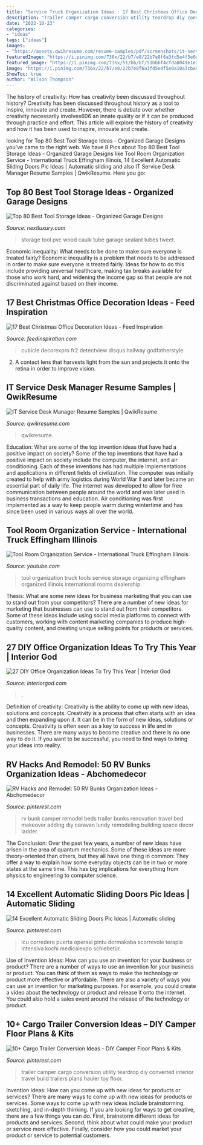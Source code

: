 ```yaml
---
title: "Service Truck Organization Ideas : 17 Best Christmas Office Decoration Ideas"
description: "Trailer camper cargo conversion utility teardrop diy converted interior travel build trailers plans hauler toy floor"
date: "2022-10-23"
categories:
- "ideas"
tags: ["ideas"]
images:
- "https://assets.qwikresume.com/resume-samples/pdf/screenshots/it-service-desk-manager-1583916798-pdf.jpg"
featuredImage: "https://i.pinimg.com/736x/22/b7/e8/22b7e8f6a3fd5e4f5e0a10a3cba9c93f--automatic-sliding-doors-sliding-glass-door.jpg"
featured_image: "https://i.pinimg.com/736x/51/bb/bf/51bbbf4cfda8049e1e22ae67aa5ffed4.jpg"
image: "https://i.pinimg.com/736x/22/b7/e8/22b7e8f6a3fd5e4f5e0a10a3cba9c93f--automatic-sliding-doors-sliding-glass-door.jpg"
ShowToc: true
author: "Wilson Thompson"
---
```



The history of creativity: How has creativity been discussed throughout history?
Creativity has been discussed throughout history as a tool to inspire, innovate and create. However, there is debate over whether creativity necessarily involves606
an innate quality or if it can be produced through practice and effort. This article will explore the history of creativity and how it has been used to inspire, innovate and create.

	

		
looking for Top 80 Best Tool Storage Ideas - Organized Garage Designs you've came to the right web. We have 8 Pics about Top 80 Best Tool Storage Ideas - Organized Garage Designs like Tool Room Organization Service - International Truck Effingham Illinois, 14 Excellent Automatic Sliding Doors Pic Ideas | Automatic sliding and also IT Service Desk Manager Resume Samples | QwikResume. Here you go:
		
    
## Top 80 Best Tool Storage Ideas - Organized Garage Designs

<img loading=lazy src="http://nextluxury.com/wp-content/uploads/sealant-and-caulk-tubes-tool-storage-ideas-made-out-of-pvc-tube-and-wood.jpg" onerror="this.onerror=null;this.src='https://tse1.mm.bing.net/th?id=OIP.h8w6XyUeVnzWGXqny7YukQAAAA&amp;pid=15.1';" alt="Top 80 Best Tool Storage Ideas - Organized Garage Designs">

_Source: nextluxury.com_

>storage tool pvc wood caulk tube garage sealant tubes tweet. 

	

Economic inequality: What needs to be done to make sure everyone is treated fairly?
Economic inequality is a problem that needs to be addressed in order to make sure everyone is treated fairly. Ideas for how to do this include providing universal healthcare, making tax breaks available for those who work hard, and widening the income gap so that people are not discriminated against based on their income.

    
## 17 Best Christmas Office Decoration Ideas - Feed Inspiration

<img loading=lazy src="http://feedinspiration.com/wp-content/uploads/2016/09/Office-Christmas-Pole-Decorating-Ideas.jpg" onerror="this.onerror=null;this.src='https://tse3.mm.bing.net/th?id=OIP.VgSbza6haMhPHjRw9_9AqgHaKY&amp;pid=15.1';" alt="17 Best Christmas Office Decoration Ideas - Feed Inspiration">

_Source: feedinspiration.com_

>cubicle decorexpro fr2 detectview disqus hallway godfatherstyle. 

	

2. A contact lens that harvests light from the sun and projects it onto the retina in order to improve vision.

    
## IT Service Desk Manager Resume Samples | QwikResume

<img loading=lazy src="https://assets.qwikresume.com/resume-samples/pdf/screenshots/it-service-desk-manager-1583916798-pdf.jpg" onerror="this.onerror=null;this.src='https://tse4.mm.bing.net/th?id=OIP.CwCBPgh1_fWQ3-Ce5Q_37QHaKe&amp;pid=15.1';" alt="IT Service Desk Manager Resume Samples | QwikResume">

_Source: qwikresume.com_

>qwikresume. 

	

Education: What are some of the top invention ideas that have had a positive impact on society?
Some of the top inventions that have had a positive impact on society include the computer, the internet, and air conditioning. Each of these inventions has had multiple implementations and applications in different fields of civilization. The computer was initially created to help with army logistics during World War II and later became an essential part of daily life. The internet was developed to allow for free communication between people around the world and was later used in business transactions and education. Air conditioning was first implemented as a way to keep people warm during wintertime and has since been used in various ways all over the world.

    
## Tool Room Organization Service - International Truck Effingham Illinois

<img loading=lazy src="http://i.ytimg.com/vi/Trlb8oYDkZI/hqdefault.jpg" onerror="this.onerror=null;this.src='https://tse4.mm.bing.net/th?id=OIP.PGVN1f_6asg_RJlzStUOggHaFj&amp;pid=15.1';" alt="Tool Room Organization Service - International Truck Effingham Illinois">

_Source: youtube.com_

>tool organization truck tools service storage organizing effingham organized illinois international rooms dealership. 

	

Thesis: What are some new ideas for business marketing that you can use to stand out from your competitors?
There are a number of new ideas for marketing that businesses can use to stand out from their competitors. Some of these ideas include using social media platforms to connect with customers, working with content marketing companies to produce high-quality content, and creating unique selling points for products or services.

    
## 27 DIY Office Organization Ideas To Try This Year | Interior God

<img loading=lazy src="http://interiorgod.com/wp-content/uploads/2016/10/cute-and-little-diy-office-organization-ideas.jpg" onerror="this.onerror=null;this.src='https://tse4.mm.bing.net/th?id=OIP.0zr_NFmuoMm0cBpGTmouHQHaLI&amp;pid=15.1';" alt="27 DIY Office Organization Ideas To Try This Year | Interior God">

_Source: interiorgod.com_

>. 

	

Definition of creativity: Creativity is the ability to come up with new ideas, solutions and concepts.
Creativity is a process that often starts with an idea and then expanding upon it. It can be in the form of new ideas, solutions or concepts. Creativity is often seen as a key to success in life and in businesses. There are many ways to become creative and there is no one way to do it. If you want to be successful, you need to find ways to bring your ideas into reality.

    
## RV Hacks And Remodel: 50 RV Bunks Organization Ideas - Abchomedecor

<img loading=lazy src="https://i.pinimg.com/736x/51/bb/bf/51bbbf4cfda8049e1e22ae67aa5ffed4.jpg" onerror="this.onerror=null;this.src='https://tse3.mm.bing.net/th?id=OIP.DtVqaHDWnrtHxON973uhTwHaKZ&amp;pid=15.1';" alt="RV Hacks and Remodel: 50 RV Bunks Organization Ideas - Abchomedecor">

_Source: pinterest.com_

>rv bunk camper remodel beds trailer bunks renovation travel bed makeover adding diy caravan lundy remodeling building space decor ladder. 

	

The Conclusion:
Over the past few years, a number of new ideas have arisen in the area of quantum mechanics. Some of these ideas are more theory-oriented than others, but they all have one thing in common: They offer a way to explain how some everyday objects can be in two or more states at the same time. This has big implications for everything from physics to engineering to computer science.

    
## 14 Excellent Automatic Sliding Doors Pic Ideas | Automatic Sliding

<img loading=lazy src="https://i.pinimg.com/736x/22/b7/e8/22b7e8f6a3fd5e4f5e0a10a3cba9c93f--automatic-sliding-doors-sliding-glass-door.jpg" onerror="this.onerror=null;this.src='https://tse1.mm.bing.net/th?id=OIP.lL-XYjBgVe2EpPsvzrqiiAHaHa&amp;pid=15.1';" alt="14 Excellent Automatic Sliding Doors Pic Ideas | Automatic sliding">

_Source: pinterest.com_

>icu corredera puerta operasi pintu dormakaba scorrevole terapia intensiva kochi medicalexpo schiebetür. 

	

Use of Invention Ideas: How can you use an invention for your business or product?
There are a number of ways to use an invention for your business or product. You can think of them as ways to make the technology or product more effective or affordable. There are also a variety of ways you can use an invention for marketing purposes. For example, you could create a video about the technology or product and release it onto the internet. You could also hold a sales event around the release of the technology or product.

    
## 10+ Cargo Trailer Conversion Ideas – DIY Camper Floor Plans &amp; Kits

<img loading=lazy src="https://i.pinimg.com/736x/48/bb/4d/48bb4deafeb76ba3af911ac91bfc324e.jpg" onerror="this.onerror=null;this.src='https://tse1.mm.bing.net/th?id=OIP.7zsE4sdWxqSHwtKfhAnKzAHaLG&amp;pid=15.1';" alt="10+ Cargo Trailer Conversion Ideas – DIY Camper Floor Plans &amp; Kits">

_Source: pinterest.com_

>trailer camper cargo conversion utility teardrop diy converted interior travel build trailers plans hauler toy floor. 

	

Invention ideas: How can you come up with new ideas for products or services?
There are many ways to come up with new ideas for products or services. Some ways to come up with new ideas include brainstorming, sketching, and in-depth thinking. If you are looking for ways to get creative, there are a few things you can do. First, brainstorm different ideas for products and services. Second, think about what could make your product or service more effective. Finally, consider how you could market your product or service to potential customers.

